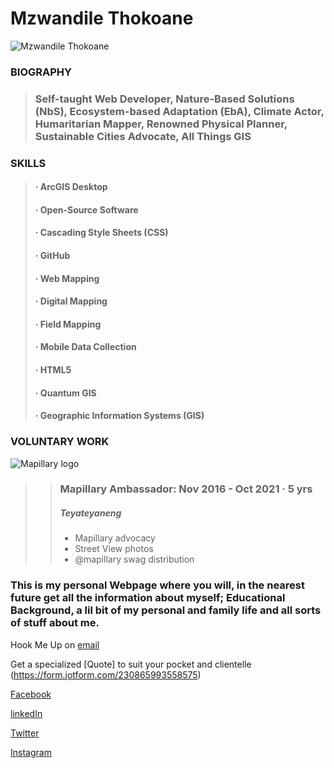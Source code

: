 # Mzwandile Thokoane 

![Mzwandile Thokoane](https://media.licdn.com/dms/image/C5103AQGTSLYS4017cg/profile-displayphoto-shrink_200_200/0/1517535082564?e=1684368000&v=beta&t=eTZWwuZgqUObLVZ8IXkTgxI5PWtbV5bQJ2Gjbs4a0PM)

### **BIOGRAPHY**
> ### **Self-taught Web Developer, Nature-Based Solutions (NbS), Ecosystem-based Adaptation (EbA), Climate Actor, Humaritarian Mapper, Renowned Physical Planner, Sustainable Cities Advocate, All Things GIS**

### **SKILLS**
> #### · ArcGIS Desktop 
> #### · Open-Source Software
> #### · Cascading Style Sheets (CSS)
> #### · GitHub 
> #### · Web Mapping
> #### · Digital Mapping 
> #### · Field Mapping 
> #### · Mobile Data Collection
> #### · HTML5 
> #### · Quantum GIS 
> #### · Geographic Information Systems (GIS)

### **VOLUNTARY WORK**

![Mapillary logo](https://upload.wikimedia.org/wikipedia/commons/thumb/a/a3/Mapillary_logo.svg/240px-Mapillary_logo.svg.png)

>> ### Mapillary Ambassador: Nov 2016 - Oct 2021 · 5 yrs
>> ##### Teyateyaneng 
>> - Mapillary advocacy 
>> - Street View photos
>> - @mapillary swag distribution





### This is my personal Webpage where you will, in the nearest future get all the information about myself; Educational Background, a lil bit of my personal and family life and all sorts of stuff about me.

Hook Me Up on [email](https://www.jotform.com/form/230859197599579)

Get a specialized [Quote] to suit your pocket and clientelle (https://form.jotform.com/230865993558575) 


[Facebook](https://www.facebook.com/mzwandile.thokoane/)

[linkedIn](https://www.linkedin.com/in/mzwandile-thokoane-697577b1/)

[Twitter](https://twitter.com/thokoane)

[Instagram](https://www.instagram.com/mzwandile_nuts/)
